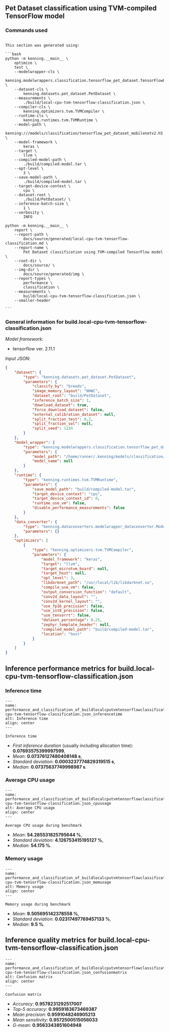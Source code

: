 
## Pet Dataset classification using TVM-compiled TensorFlow model


### Commands used

````{note}

This section was generated using:

```bash
python -m kenning.__main__ \
    optimize \
    test \
    --modelwrapper-cls \
        kenning.modelwrappers.classification.tensorflow_pet_dataset.TensorFlowPetDatasetMobileNetV2 \
    --dataset-cls \
        kenning.datasets.pet_dataset.PetDataset \
    --measurements \
        ./build/local-cpu-tvm-tensorflow-classification.json \
    --compiler-cls \
        kenning.optimizers.tvm.TVMCompiler \
    --runtime-cls \
        kenning.runtimes.tvm.TVMRuntime \
    --model-path \
        kenning:///models/classification/tensorflow_pet_dataset_mobilenetv2.h5 \
    --model-framework \
        keras \
    --target \
        llvm \
    --compiled-model-path \
        ./build/compiled-model.tar \
    --opt-level \
        3 \
    --save-model-path \
        ./build/compiled-model.tar \
    --target-device-context \
        cpu \
    --dataset-root \
        ./build/PetDataset/ \
    --inference-batch-size \
        1 \
    --verbosity \
        INFO

python -m kenning.__main__ \
    report \
    --report-path \
        docs/source/generated/local-cpu-tvm-tensorflow-classification.md \
    --report-name \
        Pet Dataset classification using TVM-compiled TensorFlow model \
    --root-dir \
        docs/source/ \
    --img-dir \
        docs/source/generated/img \
    --report-types \
        performance \
        classification \
    --measurements \
        build/local-cpu-tvm-tensorflow-classification.json \
    --smaller-header

```
````

### General information for build.local-cpu-tvm-tensorflow-classification.json

*Model framework*:

* tensorflow ver. 2.11.1

*Input JSON*:

```json
{
    "dataset": {
        "type": "kenning.datasets.pet_dataset.PetDataset",
        "parameters": {
            "classify_by": "breeds",
            "image_memory_layout": "NHWC",
            "dataset_root": "build/PetDataset",
            "inference_batch_size": 1,
            "download_dataset": true,
            "force_download_dataset": false,
            "external_calibration_dataset": null,
            "split_fraction_test": 0.2,
            "split_fraction_val": null,
            "split_seed": 1234
        }
    },
    "model_wrapper": {
        "type": "kenning.modelwrappers.classification.tensorflow_pet_dataset.TensorFlowPetDatasetMobileNetV2",
        "parameters": {
            "model_path": "/home/runner/.kenning/models/classification/tensorflow_pet_dataset_mobilenetv2.h5",
            "model_name": null
        }
    },
    "runtime": {
        "type": "kenning.runtimes.tvm.TVMRuntime",
        "parameters": {
            "save_model_path": "build/compiled-model.tar",
            "target_device_context": "cpu",
            "target_device_context_id": 0,
            "runtime_use_vm": false,
            "disable_performance_measurements": false
        }
    },
    "data_converter": {
        "type": "kenning.dataconverters.modelwrapper_dataconverter.ModelWrapperDataConverter",
        "parameters": {}
    },
    "optimizers": [
        {
            "type": "kenning.optimizers.tvm.TVMCompiler",
            "parameters": {
                "model_framework": "keras",
                "target": "llvm",
                "target_microtvm_board": null,
                "target_host": null,
                "opt_level": 3,
                "libdarknet_path": "/usr/local/lib/libdarknet.so",
                "compile_use_vm": false,
                "output_conversion_function": "default",
                "conv2d_data_layout": "",
                "conv2d_kernel_layout": "",
                "use_fp16_precision": false,
                "use_int8_precision": false,
                "use_tensorrt": false,
                "dataset_percentage": 0.25,
                "zephyr_template_header": null,
                "compiled_model_path": "build/compiled-model.tar",
                "location": "host"
            }
        }
    ]
}

```
## Inference performance metrics for build.local-cpu-tvm-tensorflow-classification.json


### Inference time

```{figure} generated/img/inference_time.*
---
name: performance_and_classification_of_buildlocalcputvmtensorflowclassificationjsonbuild.local-cpu-tvm-tensorflow-classification.json_inferencetime
alt: Inference time
align: center
---

Inference time
```
* *First inference duration* (usually including allocation time): **0.07693575399997599**,
* *Mean*: **0.07376127480408148 s**,
* *Standard deviation*: **0.0003237774829319515 s**,
* *Median*: **0.07375637749998987 s**.


### Average CPU usage

```{figure} generated/img/cpu_usage.*
---
name: performance_and_classification_of_buildlocalcputvmtensorflowclassificationjsonbuild.local-cpu-tvm-tensorflow-classification.json_cpuusage
alt: Average CPU usage
align: center
---

Average CPU usage during benchmark
```

* *Mean*: **54.285531825795644 %**,
* *Standard deviation*: **4.126753415195127 %**,
* *Median*: **54.175 %**.


### Memory usage

```{figure} generated/img/cpu_memory_usage.*
---
name: performance_and_classification_of_buildlocalcputvmtensorflowclassificationjsonbuild.local-cpu-tvm-tensorflow-classification.json_memusage
alt: Memory usage
align: center
---

Memory usage during benchmark
```

* *Mean*: **9.505695142378558 %**,
* *Standard deviation*: **0.02317497769457133 %**,
* *Median*: **9.5 %**.





## Inference quality metrics for build.local-cpu-tvm-tensorflow-classification.json


```{figure} generated/img/confusion_matrix.*
---
name: performance_and_classification_of_buildlocalcputvmtensorflowclassificationjsonbuild.local-cpu-tvm-tensorflow-classification.json_confusionmatrix
alt: Confusion matrix
align: center
---

Confusion matrix
```

* *Accuracy*: **0.9578231292517007**
* *Top-5 accuracy*: **0.9959183673469387**
* *Mean precision*: **0.9591048246905213**
* *Mean sensitivity*: **0.9572500515056033**
* *G-mean*: **0.9563343851604948**
